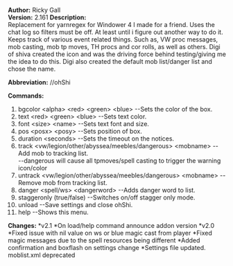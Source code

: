 **Author:** Ricky Gall  
**Version:** 2.161 
**Description:**  
Replacement for yarnregex for Windower 4 I made for a friend. Uses the chat log so filters must be off. At least until i figure out another way to do it. Keeps track of various event related things. Such as, VW proc messages, mob casting, mob tp moves, TH procs and cor rolls, as well as others. Digi of shiva created the icon and was the driving force behind testing/giving me the idea to do this. Digi also created the default mob list/danger list and chose the name.

**Abbreviation:** //ohShi

**Commands:**
 1. bgcolor &lt;alpha&gt; &lt;red&gt; &lt;green&gt; &lt;blue&gt; --Sets the color of the box.
 2. text &lt;red&gt; &lt;green&gt; &lt;blue&gt; --Sets text color.
 3. font &lt;size&gt; &lt;name&gt; --Sets text font and size.
 4. pos &lt;posx&gt; &lt;posy&gt; --Sets position of box.
 5. duration &lt;seconds&gt; --Sets the timeout on the notices.
 6. track &lt;vw/legion/other/abyssea/meebles/dangerous&gt; &lt;mobname&gt; --Add mob to tracking list. <br/>--dangerous will cause all tpmoves/spell casting to trigger the warning icon/color
 7. untrack &lt;vw/legion/other/abyssea/meebles/dangerous&gt; &lt;mobname&gt; --Remove mob from tracking list.
 8. danger &lt;spell/ws&gt; &lt;dangerword&gt; --Adds danger word to list.
 9. staggeronly (true/false) --Switches on/off stagger only mode.
 10. unload --Save settings and close ohShi.
 11. help --Shows this menu.
 
**Changes:**
*v2.1
 *On load/help command announce addon version
*v2.0
 *Fixed issue with nil value on ws or blue magic cast from player
 *Fixed magic messages due to the spell resources being different
 *Added confirmation and boxflash on settings change
 *Settings file updated. moblist.xml deprecated

